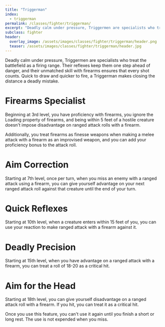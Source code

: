 ```yaml
---
title: "Triggerman"
index: 
  - triggerman
permalink: /classes/fighter/triggerman/
excerpt: "Deadly calm under pressure, Triggermen are specialists who treat the battlefield as a firing range."
subclass: fighter
header:
  overlay_image: /assets/images/classes/fighter/triggerman/header.png
  teaser: /assets/images/classes/fighter/triggerman/header.jpg
---
```

Deadly calm under pressure, Triggermen are specialists who treat the battlefield as a firing range. Their reflexes keep them one step ahead of danger, and their unmatched skill with firearms ensures that every shot counts. Quick to draw and quicker to fire, a Triggerman makes closing the distance a deadly mistake.

# Firearms Specialist
Beginning at 3rd level, you have proficiency with firearms, you ignore the Loading property of firearms, and being within 5 feet of a hostile creature doesn't impose disadvantage on ranged attack rolls with a firearm.

Additionally, you treat firearms as finesse weapons when making a melee attack with a firearm as an improvised weapon, and you can add your proficiency bonus to the attack roll.

# Aim Correction 
Starting at 7th level, once per turn, when you miss an enemy with a ranged attack using a firearm, you can give yourself advantage on your next ranged attack roll against that creature until the end of your turn.

# Quick Reflexes 
Starting at 10th level, when a creature enters within 15 feet of you, you can use your reaction to make ranged attack with a firearm against it.

# Deadly Precision 
Starting at 15th level, when you have advantage on a ranged attack with a firearm, you can treat a roll of 18-20 as a critical hit.

# Aim for the Head
Starting at 18th level, you can give yourself disadvantage on a ranged attack roll with a firearm. If you hit, you can treat it as a critical hit.

Once you use this feature, you can't use it again until you finish a short or long rest. The use is not expended when you miss.